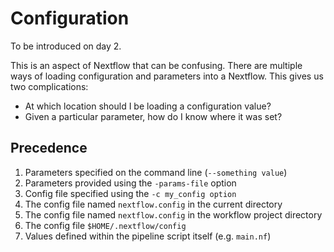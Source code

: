 # Configuration

To be introduced on day 2.

This is an aspect of Nextflow that can be confusing. There are multiple ways of loading configuration and parameters into a Nextflow. This gives us two complications:

-   At which location should I be loading a configuration value?
-   Given a particular parameter, how do I know where it was set?

## Precedence

1. Parameters specified on the command line (`--something value`)
2. Parameters provided using the `-params-file` option
3. Config file specified using the `-c my_config option`
4. The config file named `nextflow.config` in the current directory
5. The config file named `nextflow.config` in the workflow project directory
6. The config file `$HOME/.nextflow/config`
7. Values defined within the pipeline script itself (e.g. `main.nf`)
